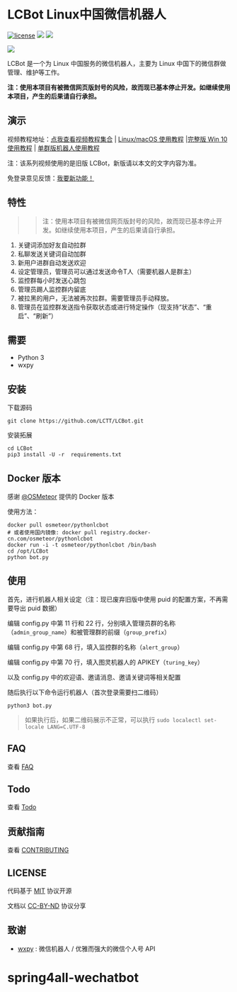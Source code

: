 # LCBot Linux中国微信机器人

[![license](https://img.shields.io/github/license/mashape/apistatus.svg)](https://github.com/bestony/LCBot/blob/master/LICENSE) ![](https://img.shields.io/badge/Language-Python-blue.svg) ![](https://img.shields.io/badge/Python-3.X-red.svg)

![](https://postimg.aliavv.com/mbp/b69eb.png)

LCBot 是一个为 Linux 中国服务的微信机器人，主要为 Linux 中国下的微信群做管理、维护等工作。

**注：使用本项目有被微信网页版封号的风险，故而现已基本停止开发。如继续使用本项目，产生的后果请自行承担。**

##  演示

视频教程地址：[点我查看视频教程集合](http://dwz.cn/lcbot) | [Linux/macOS 使用教程](https://v.qq.com/x/page/k03996ry5o1.html) |[完整版 Win 10 使用教程](https://v.qq.com/x/page/y03990en5qu.html) | [单群版机器人使用教程](https://v.qq.com/x/page/p05007bqjv1.html)

注：该系列视频使用的是旧版 LCBot，新版请以本文的文字内容为准。

免登录意见反馈：[我要新功能！](https://wj.qq.com/s/1334670/bb03/)

## 特性

>> 注：使用本项目有被微信网页版封号的风险，故而现已基本停止开发。如继续使用本项目，产生的后果请自行承担。

1. 关键词添加好友自动拉群
2. 私聊发送关键词自动加群
3. 新用户进群自动发送欢迎
4. 设定管理员，管理员可以通过发送命令T人（需要机器人是群主）
5. 监控群每小时发送心跳包
6. 管理员踢人监控群内留底
7. 被拉黑的用户，无法被再次拉群。需要管理员手动释放。
8. 管理员在监控群发送指令获取状态或进行特定操作（现支持“状态”、“重启”、“刷新”）

## 需要
- Python 3
- wxpy

## 安装
下载源码
```
git clone https://github.com/LCTT/LCBot.git
```
安装拓展
```
cd LCBot
pip3 install -U -r  requirements.txt
```
## Docker 版本
感谢 [@OSMeteor](https://github.com/OSMeteor/pythonlcbot) 提供的 Docker 版本

使用方法：

```
docker pull osmeteor/pythonlcbot
# 或者使用国内镜像: docker pull registry.docker-cn.com/osmeteor/pythonlcbot
docker run -i -t osmeteor/pythonlcbot /bin/bash
cd /opt/LCBot
python bot.py
```

## 使用
首先，进行机器人相关设定（注：现已废弃旧版中使用 puid 的配置方案，不再需要导出 puid 数据）

编辑 config.py 中第 11 行和 22 行，分别填入管理员群的名称（`admin_group_name`）和被管理群的前缀（`group_prefix`）

编辑 config.py 中第 68 行，填入监控群的名称（`alert_group`）

编辑 config.py 中第 70 行，填入图灵机器人的 APIKEY（`turing_key`）

以及 config.py 中的欢迎语、邀请消息、邀请关键词等相关配置

随后执行以下命令运行机器人（首次登录需要扫二维码）
```
python3 bot.py
```

> 如果执行后，如果二维码展示不正常，可以执行 `sudo localectl set-locale LANG=C.UTF-8`

## FAQ
查看 [FAQ](https://github.com/LCTT/LCBot/wiki/FAQ)
## Todo

查看 [Todo](TODO.md)

## 贡献指南

查看 [CONTRIBUTING](CONTRIBUTING.md)

## LICENSE

代码基于 [MIT](LICENSE) 协议开源

文档以 [CC-BY-ND](https://creativecommons.org/licenses/by-nd/4.0/) 协议分享

## 致谢

- [wxpy](https://github.com/youfou/wxpy) : 微信机器人 / 优雅而强大的微信个人号 API
# spring4all-wechatbot
